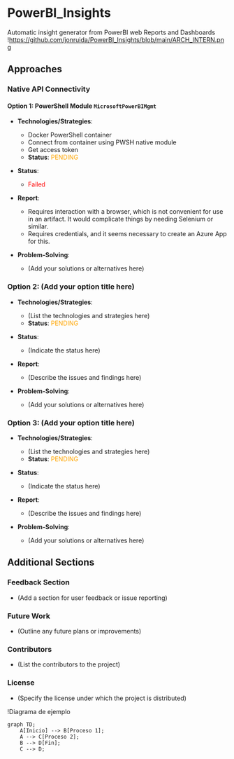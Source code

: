 # PowerBI_Insights
Automatic insight generator from PowerBI web Reports and Dashboards
!https://github.com/jonruida/PowerBI_Insights/blob/main/ARCH_INTERN.png
## Approaches

### Native API Connectivity

#### Option 1: PowerShell Module `MicrosoftPowerBIMgmt`

- **Technologies/Strategies**:
  - Docker PowerShell container
  - Connect from container using PWSH native module
  - Get access token
  - **Status**: <span style="color:orange">PENDING</span>

- **Status**: 
  - <span style="color:red">Failed</span>

- **Report**:
  - Requires interaction with a browser, which is not convenient for use in an artifact. It would complicate things by needing Selenium or similar.
  - Requires credentials, and it seems necessary to create an Azure App for this.

- **Problem-Solving**:
  - (Add your solutions or alternatives here)

### Option 2: (Add your option title here)

- **Technologies/Strategies**:
  - (List the technologies and strategies here)
  - **Status**: <span style="color:orange">PENDING</span>

- **Status**: 
  - (Indicate the status here)

- **Report**:
  - (Describe the issues and findings here)

- **Problem-Solving**:
  - (Add your solutions or alternatives here)

### Option 3: (Add your option title here)

- **Technologies/Strategies**:
  - (List the technologies and strategies here)
  - **Status**: <span style="color:orange">PENDING</span>

- **Status**: 
  - (Indicate the status here)

- **Report**:
  - (Describe the issues and findings here)

- **Problem-Solving**:
  - (Add your solutions or alternatives here)

## Additional Sections

### Feedback Section
- (Add a section for user feedback or issue reporting)

### Future Work
- (Outline any future plans or improvements)

### Contributors
- (List the contributors to the project)

### License
- (Specify the license under which the project is distributed)

!Diagrama de ejemplo

```mermaid
graph TD;
    A[Inicio] --> B[Proceso 1];
    A --> C[Proceso 2];
    B --> D[Fin];
    C --> D;
